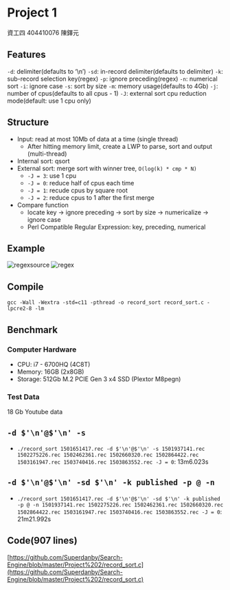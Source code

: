 # Project 1
資工四 404410076 陳鐸元

## Features

`-d`: delimiter(defaults to ‘\n’)
`-sd`: in-record delimiter(defaults to delimiter)
`-k`: sub-record selection key(regex)
`-p`: ignore preceding(regex)
`-n`: numerical sort
`-i`: ignore case
`-s`: sort by size
`-m`: memory usage(defaults to 4Gb)
`-j`: number of cpus(defaults to all cpus - 1)
`-J`: external sort cpu reduction mode(default: use 1 cpu only)

## Structure

- Input: read at most 10Mb of data at a time (single thread)
	- After hitting memory limit, create a LWP to parse, sort and output (multi-thread)
- Internal sort: qsort
- External sort: merge sort with winner tree, `O(log(k) * cmp * N)`
	- `-J = 3`: use 1 cpu
	- `-J = 0`: reduce half of cpus each time
	- `-J = 1`: recude cpus by square root
	- `-J = 2`: reduce cpus to 1 after the first merge
- Compare function
	- locate key -> ignore preceding -> sort by size -> numericalize -> ignore case
	- Perl Compatible Regular Expression: key, preceding, numerical

## Example

![regexsource](./regexsource.png)
![regex](./regex.png)

## Compile

`gcc -Wall -Wextra -std=c11 -pthread -o record_sort record_sort.c -lpcre2-8 -lm`

## Benchmark

### Computer Hardware

- CPU: i7 - 6700HQ (4C8T)
- Memory: 16GB (2x8GB)
- Storage: 512Gb M.2 PCIE Gen 3 x4 SSD (Plextor M8pegn)

### Test Data

18 Gb Youtube data

## `-d $'\n'@$'\n' -s`

- `./record_sort 1501651417.rec -d $'\n'@$'\n' -s 1501937141.rec 1502275226.rec 1502462361.rec 1502660320.rec 1502864422.rec 1503161947.rec 1503740416.rec 1503863552.rec -J = 0`: 13m6.023s

## `-d $'\n'@$'\n' -sd $'\n' -k published -p @ -n`

- `./record_sort 1501651417.rec -d $'\n'@$'\n' -sd $'\n' -k published -p @ -n 1501937141.rec 1502275226.rec 1502462361.rec 1502660320.rec 1502864422.rec 1503161947.rec 1503740416.rec 1503863552.rec -J = 0`: 21m21.992s

## Code(907 lines)

[https://github.com/Superdanby/Search-Engine/blob/master/Project%202/record_sort.c](https://github.com/Superdanby/Search-Engine/blob/master/Project%202/record_sort.c)
